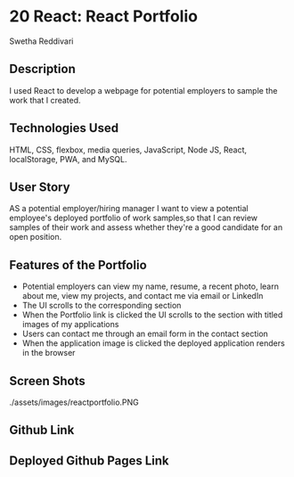 # 20 React: React Portfolio

Swetha Reddivari

## Description

I used React to develop a webpage for potential employers to sample the work that I created.

## Technologies Used

HTML, CSS, flexbox, media queries, JavaScript, Node JS, React, localStorage, PWA, and MySQL.

## User Story

AS a potential employer/hiring manager
I want to view a potential employee's deployed portfolio of work samples,so that I can review samples of their work and assess whether they're a good candidate for an open position.

## Features of the Portfolio

- Potential employers can view my name, resume, a recent photo, learn about me, view my projects, and contact me via email or LinkedIn
- The UI scrolls to the corresponding section
- When the Portfolio link is clicked the UI scrolls to the section with titled images of my applications
- Users can contact me through an email form in the contact section
- When the application image is clicked the deployed application renders in the browser

## Screen Shots

./assets/images/reactportfolio.PNG

## Github Link


## Deployed Github Pages Link



